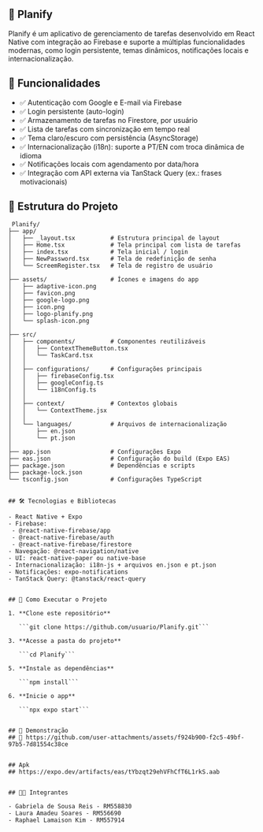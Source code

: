 ## 📌 Planify

Planify é um aplicativo de gerenciamento de tarefas desenvolvido em React Native com integração ao Firebase e suporte a múltiplas funcionalidades modernas, como login persistente, temas dinâmicos, notificações locais e internacionalização.


## 🚀 Funcionalidades

- ✅ Autenticação com Google e E-mail via Firebase
- ✅ Login persistente (auto-login)
- ✅ Armazenamento de tarefas no Firestore, por usuário
- ✅ Lista de tarefas com sincronização em tempo real
- ✅ Tema claro/escuro com persistência (AsyncStorage)
- ✅ Internacionalização (i18n): suporte a PT/EN com troca dinâmica de idioma
- ✅ Notificações locais com agendamento por data/hora
- ✅ Integração com API externa via TanStack Query (ex.: frases motivacionais)


## 📂 Estrutura do Projeto

```
 Planify/
├── app/
│   ├── _layout.tsx          # Estrutura principal de layout 
│   ├── Home.tsx             # Tela principal com lista de tarefas 
│   ├── index.tsx            # Tela inicial / login 
│   ├── NewPassword.tsx      # Tela de redefinição de senha
│   └── ScreemRegister.tsx   # Tela de registro de usuário
│
├── assets/                  # Ícones e imagens do app
│   ├── adaptive-icon.png
│   ├── favicon.png
│   ├── google-logo.png
│   ├── icon.png
│   ├── logo-planify.png
│   └── splash-icon.png
│
├── src/
│   ├── components/          # Componentes reutilizáveis
│   │   ├── ContextThemeButton.tsx
│   │   └── TaskCard.tsx
│   │
│   ├── configurations/      # Configurações principais
│   │   ├── firebaseConfig.tsx
│   │   ├── googleConfig.ts
│   │   └── i18nConfig.ts
│   │
│   ├── context/             # Contextos globais
│   │   └── ContextTheme.jsx
│   │
│   └── languages/           # Arquivos de internacionalização
│       ├── en.json
│       └── pt.json
│
├── app.json                 # Configurações Expo
├── eas.json                 # Configuração do build (Expo EAS)
├── package.json             # Dependências e scripts
├── package-lock.json
└── tsconfig.json            # Configurações TypeScript


## 🛠️ Tecnologias e Bibliotecas

- React Native + Expo
- Firebase:
 - @react-native-firebase/app
 - @react-native-firebase/auth
 - @react-native-firebase/firestore
- Navegação: @react-navigation/native
- UI: react-native-paper ou native-base
- Internacionalização: i18n-js + arquivos en.json e pt.json
- Notificações: expo-notifications
- TanStack Query: @tanstack/react-query


## 📱 Como Executar o Projeto

1. **Clone este repositório**
   
   ```git clone https://github.com/usuario/Planify.git```

3. **Acesse a pasta do projeto**

   ```cd Planify```

5. **Instale as dependências**

   ```npm install```

6. **Inicie o app**

   ```npx expo start```


## 🎥 Demonstração
## 📌 https://github.com/user-attachments/assets/f924b900-f2c5-49bf-97b5-7d81554c38ce


## Apk
## https://expo.dev/artifacts/eas/tYbzqt29ehVFhCfT6L1rkS.aab


## 👨‍💻 Integrantes

- Gabriela de Sousa Reis - RM558830
- Laura Amadeu Soares - RM556690
- Raphael Lamaison Kim - RM557914

